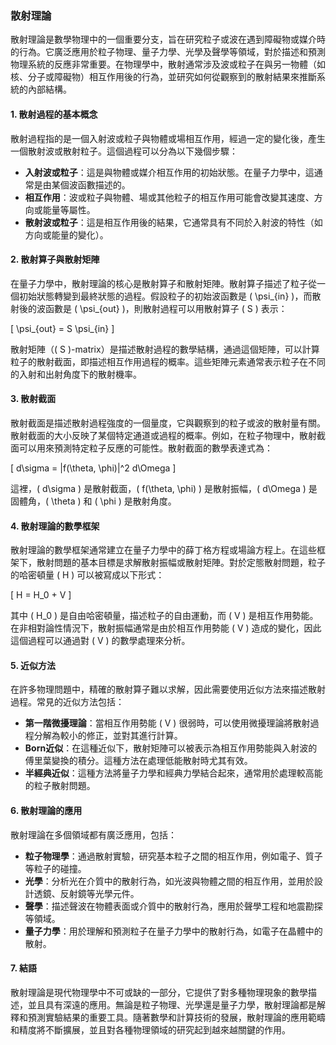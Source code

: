 ### 散射理論

散射理論是數學物理中的一個重要分支，旨在研究粒子或波在遇到障礙物或媒介時的行為。它廣泛應用於粒子物理、量子力學、光學及聲學等領域，對於描述和預測物理系統的反應非常重要。在物理學中，散射通常涉及波或粒子在與另一物體（如核、分子或障礙物）相互作用後的行為，並研究如何從觀察到的散射結果來推斷系統的內部結構。

#### 1. 散射過程的基本概念

散射過程指的是一個入射波或粒子與物體或場相互作用，經過一定的變化後，產生一個散射波或散射粒子。這個過程可以分為以下幾個步驟：

- **入射波或粒子**：這是與物體或媒介相互作用的初始狀態。在量子力學中，這通常是由某個波函數描述的。
- **相互作用**：波或粒子與物體、場或其他粒子的相互作用可能會改變其速度、方向或能量等屬性。
- **散射波或粒子**：這是相互作用後的結果，它通常具有不同於入射波的特性（如方向或能量的變化）。

#### 2. 散射算子與散射矩陣

在量子力學中，散射理論的核心是散射算子和散射矩陣。散射算子描述了粒子從一個初始狀態轉變到最終狀態的過程。假設粒子的初始波函數是 \( \psi_{in} \)，而散射後的波函數是 \( \psi_{out} \)，則散射過程可以用散射算子 \( S \) 表示：

\[
\psi_{out} = S \psi_{in}
\]

散射矩陣（\( S \)-matrix）是描述散射過程的數學結構，通過這個矩陣，可以計算粒子的散射截面，即描述相互作用過程的概率。這些矩陣元素通常表示粒子在不同的入射和出射角度下的散射機率。

#### 3. 散射截面

散射截面是描述散射過程強度的一個量度，它與觀察到的粒子或波的散射量有關。散射截面的大小反映了某個特定通道或過程的概率。例如，在粒子物理中，散射截面可以用來預測特定粒子反應的可能性。散射截面的數學表達式為：

\[
d\sigma = |f(\theta, \phi)|^2 d\Omega
\]

這裡，\( d\sigma \) 是散射截面，\( f(\theta, \phi) \) 是散射振幅，\( d\Omega \) 是固體角，\( \theta \) 和 \( \phi \) 是散射角度。

#### 4. 散射理論的數學框架

散射理論的數學框架通常建立在量子力學中的薛丁格方程或場論方程上。在這些框架下，散射問題的基本目標是求解散射振幅或散射矩陣。對於定態散射問題，粒子的哈密頓量 \( H \) 可以被寫成以下形式：

\[
H = H_0 + V
\]

其中 \( H_0 \) 是自由哈密頓量，描述粒子的自由運動，而 \( V \) 是相互作用勢能。在非相對論性情況下，散射振幅通常是由於相互作用勢能 \( V \) 造成的變化，因此這個過程可以通過對 \( V \) 的數學處理來分析。

#### 5. 近似方法

在許多物理問題中，精確的散射算子難以求解，因此需要使用近似方法來描述散射過程。常見的近似方法包括：

- **第一階微擾理論**：當相互作用勢能 \( V \) 很弱時，可以使用微擾理論將散射過程分解為較小的修正，並對其進行計算。
- **Born近似**：在這種近似下，散射矩陣可以被表示為相互作用勢能與入射波的傅里葉變換的積分。這種方法在處理低能散射時尤其有效。
- **半經典近似**：這種方法將量子力學和經典力學結合起來，通常用於處理較高能的粒子散射問題。

#### 6. 散射理論的應用

散射理論在多個領域都有廣泛應用，包括：

- **粒子物理學**：通過散射實驗，研究基本粒子之間的相互作用，例如電子、質子等粒子的碰撞。
- **光學**：分析光在介質中的散射行為，如光波與物體之間的相互作用，並用於設計透鏡、反射鏡等光學元件。
- **聲學**：描述聲波在物體表面或介質中的散射行為，應用於聲學工程和地震勘探等領域。
- **量子力學**：用於理解和預測粒子在量子力學中的散射行為，如電子在晶體中的散射。

#### 7. 結語

散射理論是現代物理學中不可或缺的一部分，它提供了對多種物理現象的數學描述，並且具有深遠的應用。無論是粒子物理、光學還是量子力學，散射理論都是解釋和預測實驗結果的重要工具。隨著數學和計算技術的發展，散射理論的應用範疇和精度將不斷擴展，並且對各種物理領域的研究起到越來越關鍵的作用。